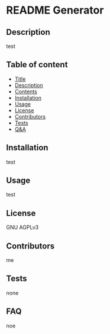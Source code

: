 # README Generator

## Description
test

## Table of content

* [Title](#title)
* [Description](#description)
* [Contents](#contents)
* [Installation](#installation)
* [Usage](#usage)
* [License](#license)
* [Contributors](#contributors)
* [Tests](#tests)
* [Q&A](#QandA)

## Installation
test

## Usage
test

## License
GNU AGPLv3

## Contributors
me

## Tests
none

## FAQ 
noe
